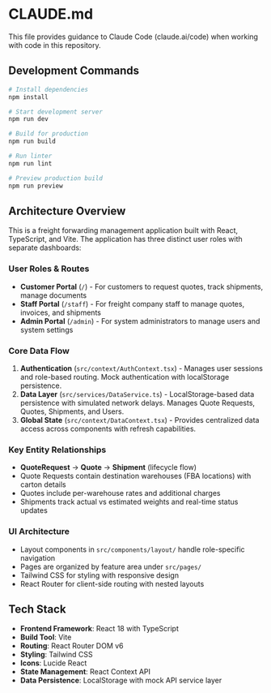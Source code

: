 # CLAUDE.md

This file provides guidance to Claude Code (claude.ai/code) when working with code in this repository.

## Development Commands

```bash
# Install dependencies
npm install

# Start development server
npm run dev

# Build for production
npm run build

# Run linter
npm run lint

# Preview production build
npm run preview
```

## Architecture Overview

This is a freight forwarding management application built with React, TypeScript, and Vite. The application has three distinct user roles with separate dashboards:

### User Roles & Routes
- **Customer Portal** (`/`) - For customers to request quotes, track shipments, manage documents
- **Staff Portal** (`/staff`) - For freight company staff to manage quotes, invoices, and shipments
- **Admin Portal** (`/admin`) - For system administrators to manage users and system settings

### Core Data Flow
1. **Authentication** (`src/context/AuthContext.tsx`) - Manages user sessions and role-based routing. Mock authentication with localStorage persistence.
2. **Data Layer** (`src/services/DataService.ts`) - LocalStorage-based data persistence with simulated network delays. Manages Quote Requests, Quotes, Shipments, and Users.
3. **Global State** (`src/context/DataContext.tsx`) - Provides centralized data access across components with refresh capabilities.

### Key Entity Relationships
- **QuoteRequest** → **Quote** → **Shipment** (lifecycle flow)
- Quote Requests contain destination warehouses (FBA locations) with carton details
- Quotes include per-warehouse rates and additional charges
- Shipments track actual vs estimated weights and real-time status updates

### UI Architecture
- Layout components in `src/components/layout/` handle role-specific navigation
- Pages are organized by feature area under `src/pages/`
- Tailwind CSS for styling with responsive design
- React Router for client-side routing with nested layouts

## Tech Stack
- **Frontend Framework**: React 18 with TypeScript
- **Build Tool**: Vite
- **Routing**: React Router DOM v6
- **Styling**: Tailwind CSS
- **Icons**: Lucide React
- **State Management**: React Context API
- **Data Persistence**: LocalStorage with mock API service layer